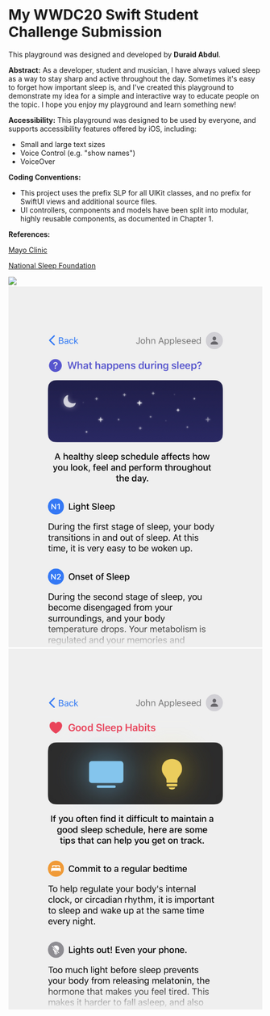 # My WWDC20 Swift Student Challenge Submission

This playground was designed and developed by **Duraid Abdul**.

**Abstract:** As a developer, student and musician, I have always valued sleep as a way to stay sharp and active throughout the day. Sometimes it's easy to forget how important sleep is, and I've created this playground to demonstrate my idea for a simple and interactive way to educate people on the topic. I hope you enjoy my playground and learn something new!

**Accessibility:** This playground was designed to be used by everyone, and supports accessibility features offered by iOS, including:
 - Small and large text sizes
 - Voice Control (e.g. "show names")
 - VoiceOver

**Coding Conventions:**
 - This project uses the prefix SLP for all UIKit classes, and no prefix for SwiftUI views and additional source files.
 - UI controllers, components and models have been split into modular, highly reusable components, as documented in Chapter 1.

**References:**

[Mayo Clinic](https://www.mayoclinic.org)

[National Sleep Foundation](https://www.sleepfoundation.org)

<img src="https://github.com/duraidabdul/Sleep/blob/main/Demo/Demo.gif?raw=true" width="700">
<img src="https://github.com/duraidabdul/Sleep/blob/main/Demo/About.jpg?raw=true" width="700">
<img src="https://github.com/duraidabdul/Sleep/blob/main/Demo/Trends.jpg?raw=true" width="700"> 
